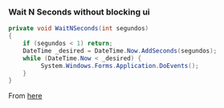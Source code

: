 ### Wait N Seconds without blocking ui

```csharp
private void WaitNSeconds(int segundos)
{
    if (segundos < 1) return;
    DateTime _desired = DateTime.Now.AddSeconds(segundos);
    while (DateTime.Now < _desired) {
         System.Windows.Forms.Application.DoEvents();
    }
}
```

From [here](https://stackoverflow.com/questions/22158278/wait-some-seconds-without-blocking-ui-execution)
